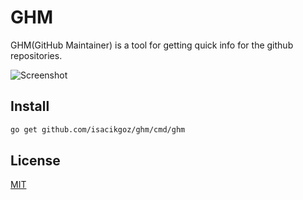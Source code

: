 # GHM

GHM(GitHub Maintainer) is a tool for getting quick info for the github repositories.

![Screenshot](https://user-images.githubusercontent.com/2153367/114196076-b3a4e780-9959-11eb-915b-4be2551c8fb4.png)

## Install

```bash
go get github.com/isacikgoz/ghm/cmd/ghm
```

## License

[MIT](LICENSE)
